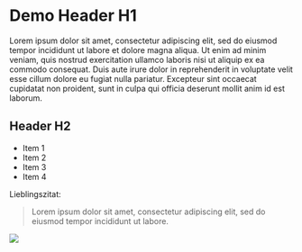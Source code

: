 # Demo Header H1

Lorem ipsum dolor sit amet, consectetur adipiscing elit, sed do eiusmod tempor incididunt ut labore et dolore magna aliqua. Ut enim ad minim veniam, quis nostrud exercitation ullamco laboris nisi ut aliquip ex ea commodo consequat. Duis aute irure dolor in reprehenderit in voluptate velit esse cillum dolore eu fugiat nulla pariatur. Excepteur sint occaecat cupidatat non proident, sunt in culpa qui officia deserunt mollit anim id est laborum.

## Header H2

* Item 1
* Item 2
* Item 3
* Item 4


Lieblingszitat:

> Lorem ipsum dolor sit amet, consectetur adipiscing elit, sed do eiusmod tempor incididunt ut labore.


<img src="https://images.freeimages.com/images/small-previews/d2f/bluebells-2007-1374105.jpg"/>
